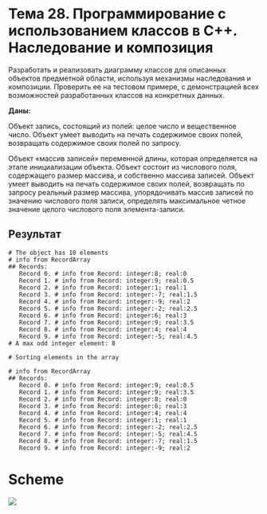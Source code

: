 # Тема 28. Программирование с использованием классов в С++. Наследование и композиция

Разработать и реализовать диаграмму классов для описанных объектов предметной области, используя механизмы наследования и композиции. Проверить ее на тестовом примере, с демонстрацией всех возможностей разработанных классов на конкретных данных.

**Даны:**

Объект запись, состоящий из полей: целое число и вещественное число. Объект умеет выводить на печать содержимое своих полей, возвращать содержимое своих полей по запросу.

Объект «массив записей» переменной длины, которая определяется на этапе инициализации объекта. Объект состоит из числового поля, содержащего размер массива, и собственно массива записей. Объект умеет выводить на печать содержимое своих полей, возвращать по запросу реальный размер массива, упорядочивать массив записей по значению числового поля записи, определять максимальное четное значение целого числового поля элемента-записи.


## Результат

```
# The object has 10 elements
# info from RecordArray
## Records: 
   Record 0. # info from Record: integer:8; real:0
   Record 1. # info from Record: integer:9; real:0.5
   Record 2. # info from Record: integer:1; real:1
   Record 3. # info from Record: integer:-7; real:1.5
   Record 4. # info from Record: integer:-9; real:2
   Record 5. # info from Record: integer:-2; real:2.5
   Record 6. # info from Record: integer:6; real:3
   Record 7. # info from Record: integer:9; real:3.5
   Record 8. # info from Record: integer:4; real:4
   Record 9. # info from Record: integer:-5; real:4.5
# A max odd integer element: 8

# Sorting elements in the array

# info from RecordArray
## Records: 
   Record 0. # info from Record: integer:9; real:0.5
   Record 1. # info from Record: integer:9; real:3.5
   Record 2. # info from Record: integer:8; real:0
   Record 3. # info from Record: integer:6; real:3
   Record 4. # info from Record: integer:4; real:4
   Record 5. # info from Record: integer:1; real:1
   Record 6. # info from Record: integer:-2; real:2.5
   Record 7. # info from Record: integer:-5; real:4.5
   Record 8. # info from Record: integer:-7; real:1.5
   Record 9. # info from Record: integer:-9; real:2
```

# Scheme

![](sources/scheme.png)
